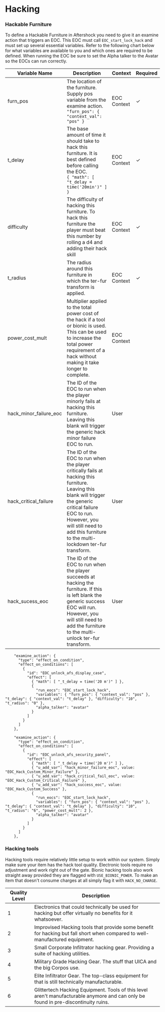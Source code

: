 # Hacking
### Hackable Furniture
To define a Hackable Furniture in Aftershock you need to give it an examine action that triggers an EOC. This EOC must call ```EOC_start_lock_hack``` and must set up several essential variables. Refer to the following chart below for what variables are available to you and which ones are required to be defined. When running the EOC be sure to set the Alpha talker to the Avatar so the EOCs can run correctly.


| Variable Name | Description | Context | Required |
|-|-|-|-|
|furn_pos   |The location of the furniture. Supply pos variable from the examine action.<br/>```"furn_pos": { "context_val": "pos" }``` | EOC Context | ✓ |
|t_delay    |The base amount of time it should take to hack this furniture. It is best defined before calling the EOC.<br/>```{ "math": [ "t_delay = time('20min')" ] }``` | EOC Context | ✓ |
|difficulty |The difficulty of hacking this furniture. To hack this furniture the player must beat this number by rolling a d4 and adding their hack skill | EOC Context | ✓ |
|t_radius   |The radius around this furniture in which the ter-fur transform is applied. | EOC Context | ✓ |
|power_cost_mult | Multiplier applied to the total power cost of the hack if a tool or bionic is used. This can be used to increase the total power requirement of a hack without making it take longer to complete.| EOC Context |
|hack_minor_failure_eoc |The ID of the EOC to run when the player minorly fails at hacking this furniture. Leaving this blank will trigger the generic hack minor failure EOC to run. | User |
|hack_critical_failure |The ID of the EOC to run when the player critically fails at hacking this furniture. Leaving this blank will trigger the generic critical failure EOC to run. However, you will still need to add this furniture to the multi-lockdown ter-fur transform.| User
|hack_sucess_eoc | The ID of the EOC to run when the player succeeds at hacking the furniture. If this is left blank the generic success EOC will run. However, you will still need to add the furniture to the multi-unlock ter-fur transform.| User

```
    "examine_action": {
      "type": "effect_on_condition",
      "effect_on_conditions": [
        {
          "id": "EOC_unlock_afs_display_case",
          "effect": [
            { "math": [ "_t_delay = time('20 m')" ] },
            {
              "run_eocs": "EOC_start_lock_hack",
              "variables": { "furn_pos": { "context_val": "pos" }, "t_delay": { "context_val": "t_delay" }, "difficulty": "10", "t_radius": "0" },
              "alpha_talker": "avatar"
            }
          ]
        }
      ]
    },
```

```
    "examine_action": {
      "type": "effect_on_condition",
      "effect_on_conditions": [
        {
          "id": "EOC_unlock_afs_security_panel",
          "effect": [
            { "math": [ "_t_delay = time('20 m')" ] },
            { "u_add_var": "hack_minor_failure_eoc", value: "EOC_Hack_Custom_Minor_Failure" },
            { "u_add_var": "hack_critical_fail_eoc", value: "EOC_Hack_Custom_Critical_Failure" },
            { "u_add_var": "hack_success_eoc", value: "EOC_Hack_Custom_Success" },
            {
              "run_eocs": "EOC_start_lock_hack",
              "variables": { "furn_pos": { "context_val": "pos" }, "t_delay": { "context_val": "t_delay" }, "difficulty": "10", "t_radius": "6", "power_cost_mult": 2 },
              "alpha_talker": "avatar"
            }
          ]
        }
      ]
    },
```

### Hacking tools
Hacking tools require relatively little setup to work within our system. Simply make sure your item has the hack tool quality. Electronic tools require no adjustment and work right out of the gate. Bionic hacking tools also work straight away provided they are flagged with ```USE_BIONIC_POWER```. To make an item that doesn't consume charges at all simply flag it with ```HACK_NO_CHARGE```.

| Quality Level | Description |
|-|-|
| 1 | Electronics that could technically be used for hacking but offer virtually no benefits for it whatsoever. |
| 2 | Improvised Hacking tools that provide some benefit for hacking but fall short when compared to well-manufactured equipment.
| 3 | Small Corporate Infiltrator hacking gear. Providing a suite of hacking utilities. |
| 4 | Military Grade Hacking Gear. The stuff that UICA and the big Corpos use. |
| 5 | Elite Infiltrator Gear. The top-class equipment for that is still technically manufacturable. |
| 6 | Glittertech Hacking Equipment. Tools of this level aren't manufacturable anymore and can only be found in pre-discontinuity ruins.